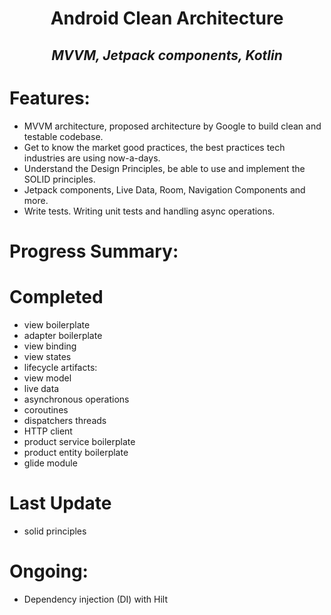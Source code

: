 # <div align="center">**Android Clean Architecture**</div>
## <div align="center">*MVVM, Jetpack components, Kotlin*</div>

# Features:
- MVVM architecture, proposed architecture by Google to build clean and testable codebase.
- Get to know the market good practices, the best practices tech industries are using now-a-days.
- Understand the Design Principles, be able to use and implement the SOLID principles.
- Jetpack components, Live Data, Room, Navigation Components and more.
- Write tests. Writing unit tests and handling async operations.

# Progress Summary:

# Completed
- view boilerplate
- adapter boilerplate
- view binding
- view states
- lifecycle artifacts:
- view model
- live data
- asynchronous operations
- coroutines
- dispatchers threads
- HTTP client
- product service boilerplate
- product entity boilerplate
- glide module

# Last Update
- solid principles

# Ongoing:
- Dependency injection (DI) with Hilt
